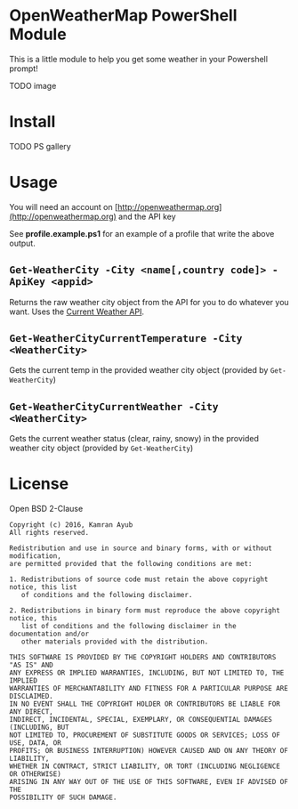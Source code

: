 # OpenWeatherMap PowerShell Module

This is a little module to help you get some weather in your Powershell prompt!

TODO image

# Install

TODO PS gallery

# Usage

You will need an account on [http://openweathermap.org](http://openweathermap.org) and the API key

See **profile.example.ps1** for an example of a profile that write the above output.

## `Get-WeatherCity -City <name[,country code]> -ApiKey <appid>`

Returns the raw weather city object from the API for you to do whatever you want. 
Uses the [Current Weather API](http://openweathermap.org/current).

## `Get-WeatherCityCurrentTemperature -City <WeatherCity>`

Gets the current temp in the provided weather city object (provided by `Get-WeatherCity`)

## `Get-WeatherCityCurrentWeather -City <WeatherCity>`

Gets the current weather status (clear, rainy, snowy) in the provided weather city object (provided by `Get-WeatherCity`)

# License

Open BSD 2-Clause

```
Copyright (c) 2016, Kamran Ayub
All rights reserved.

Redistribution and use in source and binary forms, with or without modification, 
are permitted provided that the following conditions are met:

1. Redistributions of source code must retain the above copyright notice, this list 
   of conditions and the following disclaimer.

2. Redistributions in binary form must reproduce the above copyright notice, this 
   list of conditions and the following disclaimer in the documentation and/or 
   other materials provided with the distribution.

THIS SOFTWARE IS PROVIDED BY THE COPYRIGHT HOLDERS AND CONTRIBUTORS "AS IS" AND 
ANY EXPRESS OR IMPLIED WARRANTIES, INCLUDING, BUT NOT LIMITED TO, THE IMPLIED 
WARRANTIES OF MERCHANTABILITY AND FITNESS FOR A PARTICULAR PURPOSE ARE DISCLAIMED. 
IN NO EVENT SHALL THE COPYRIGHT HOLDER OR CONTRIBUTORS BE LIABLE FOR ANY DIRECT, 
INDIRECT, INCIDENTAL, SPECIAL, EXEMPLARY, OR CONSEQUENTIAL DAMAGES (INCLUDING, BUT 
NOT LIMITED TO, PROCUREMENT OF SUBSTITUTE GOODS OR SERVICES; LOSS OF USE, DATA, OR 
PROFITS; OR BUSINESS INTERRUPTION) HOWEVER CAUSED AND ON ANY THEORY OF LIABILITY, 
WHETHER IN CONTRACT, STRICT LIABILITY, OR TORT (INCLUDING NEGLIGENCE OR OTHERWISE) 
ARISING IN ANY WAY OUT OF THE USE OF THIS SOFTWARE, EVEN IF ADVISED OF THE 
POSSIBILITY OF SUCH DAMAGE.
```